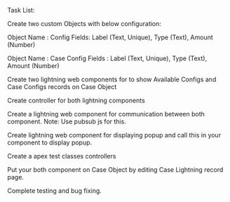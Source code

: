 Task List:

Create two custom Objects with below configuration:

Object Name : Config Fields: Label (Text, Unique), Type (Text), Amount (Number)

Object Name : Case Config Fields : Label (Text, Unique), Type (Text), Amount (Number)

Create two lightning web components for to show Available Configs and Case Configs records on Case Object

Create controller for both lightning components

Create a lightning web component for communication between both component. Note: Use pubsub js for this.

Create lightning web component for displaying popup and call this in your component to display popup.

Create a apex test classes controllers

Put your both component on Case Object by editing Case Lightning record page.

Complete testing and bug fixing.